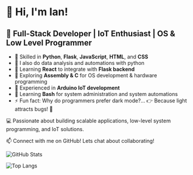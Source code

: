 # 👋 Hi, I'm Ian!

## 🚀 Full-Stack Developer | IoT Enthusiast | OS & Low Level Programmer  

- 🔹 Skilled in **Python**, **Flask**, **JavaScript**, **HTML**, and **CSS**
- 🔹 I also do data analysis and automations with python
- 🔹 Learning **React** to integrate with **Flask backend**  
- 🔹 Exploring **Assembly & C** for OS development & hardware programming  
- 🔹 Experienced in **Arduino IoT development**  
- 🔹 Learning **Bash** for system administration and system automations
- ⚡ Fun fact: Why do programmers prefer dark mode?... 👉 Because light attracts bugs! 🐛

💻 Passionate about building scalable applications, low-level system programming, and IoT solutions.  

📫 Connect with me on GitHub! Lets chat about collaborating!


![GitHub Stats](https://github-readme-stats.vercel.app/api?username=modaking&show_icons=true&theme=dark)

![Top Langs](https://github-readme-stats.vercel.app/api/top-langs/?username=modaking&layout=compact&theme=dark)
